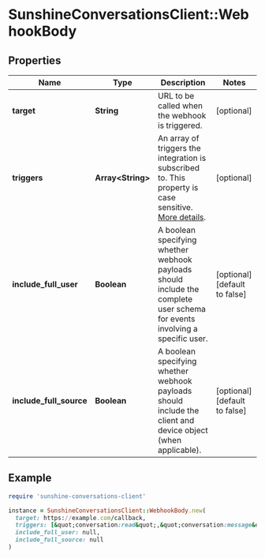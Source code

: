 # SunshineConversationsClient::WebhookBody

## Properties

| Name | Type | Description | Notes |
| ---- | ---- | ----------- | ----- |
| **target** | **String** | URL to be called when the webhook is triggered. | [optional] |
| **triggers** | **Array&lt;String&gt;** | An array of triggers the integration is subscribed to. This property is case sensitive. [More details](https://developer.zendesk.com/api-reference/conversations/#section/Webhook-Triggers). | [optional] |
| **include_full_user** | **Boolean** | A boolean specifying whether webhook payloads should include the complete user schema for events involving a specific user. | [optional][default to false] |
| **include_full_source** | **Boolean** | A boolean specifying whether webhook payloads should include the client and device object (when applicable). | [optional][default to false] |

## Example

```ruby
require 'sunshine-conversations-client'

instance = SunshineConversationsClient::WebhookBody.new(
  target: https://example.com/callback,
  triggers: [&quot;conversation:read&quot;,&quot;conversation:message&quot;],
  include_full_user: null,
  include_full_source: null
)
```

